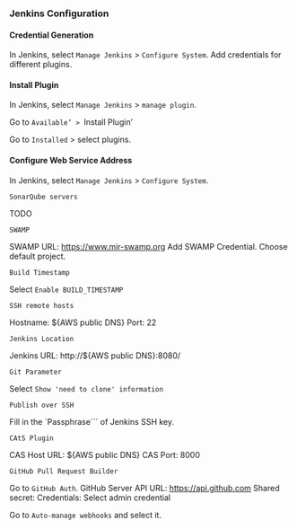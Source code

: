 ### Jenkins Configuration


#### Credential Generation

In Jenkins, select `Manage Jenkins` > `Configure System`.
Add credentials for different plugins.


#### Install Plugin

In Jenkins, select `Manage Jenkins` > `manage plugin`.

Go to `Available’ > `Install Plugin’

Go to `Installed` > select plugins.


#### Configure Web Service Address

In Jenkins, select `Manage Jenkins` > `Configure System`.

```
SonarQube servers
```

TODO

```
SWAMP
```

SWAMP URL: https://www.mir-swamp.org
Add SWAMP Credential.
Choose default project.

```
Build Timestamp
```

Select `Enable BUILD_TIMESTAMP`

```
SSH remote hosts
```

Hostname: ${AWS public DNS}
Port: 22

```
Jenkins Location
```
Jenkins URL: http://${AWS public DNS}:8080/

```
Git Parameter
````
Select `Show 'need to clone' information`

```
Publish over SSH
```
Fill in the `Passphrase``` of Jenkins SSH key.

```
CAtS Plugin
```
CAS Host URL: ${AWS public DNS}
CAS Port: 8000

```
GitHub Pull Request Builder
```
Go to `GitHub Auth`.
GitHub Server API URL: https://api.github.com
Shared secret: 
Credentials: Select admin credential

Go to `Auto-manage webhooks` and select it.
